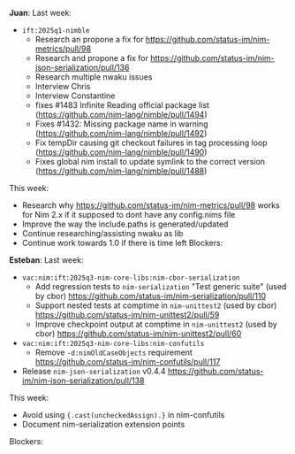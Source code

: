 **Juan**:
Last week:

- `ift:2025q1-nimble`
    - Research an propone a fix for https://github.com/status-im/nim-metrics/pull/98
    - Research and propone a fix for https://github.com/status-im/nim-json-serialization/pull/136
    - Research multiple nwaku issues
    - Interview Chris
    - Interview Constantine
  - fixes #1483 Infinite Reading official package list (https://github.com/nim-lang/nimble/pull/1494)
  - Fixes #1432: Missing package name in warning (https://github.com/nim-lang/nimble/pull/1492)
  - Fix tempDir causing git checkout failures in tag processing loop (https://github.com/nim-lang/nimble/pull/1490)
  - Fixes global nim install to update symlink to the correct version (https://github.com/nim-lang/nimble/pull/1488)

This week:
 - Research why https://github.com/status-im/nim-metrics/pull/98 works for Nim 2.x if it supposed to dont have any config.nims file
 - Improve the way the include.paths is generated/updated
 - Continue researching/assisting nwaku as lib
 - Continue work towards 1.0 if there is time left
Blockers:

**Esteban**:
Last week:

- `vac:nim:ift:2025q3-nim-core-libs:nim-cbor-serialization`
  - Add regression tests to `nim-serialization` "Test generic suite" (used by cbor) https://github.com/status-im/nim-serialization/pull/110
  - Support nested tests at comptime in `nim-unittest2` (used by cbor) https://github.com/status-im/nim-unittest2/pull/59
  - Improve checkpoint output at comptime in `nim-unittest2` (used by cbor) https://github.com/status-im/nim-unittest2/pull/60
- `vac:nim:ift:2025q3-nim-core-libs:nim-confutils`
    - Remove `-d:nimOldCaseObjects` requirement https://github.com/status-im/nim-confutils/pull/117
- Release `nim-json-serialization` v0.4.4 https://github.com/status-im/nim-json-serialization/pull/138

This week:
- Avoid using `{.cast(uncheckedAssign).}` in nim-confutils
- Document nim-serialization extension points

Blockers: